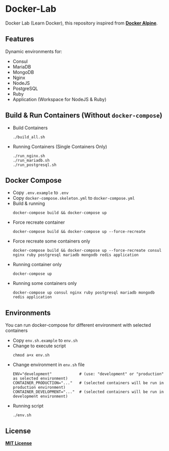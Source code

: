 # Docker-Lab
Docker Lab (Learn Docker), this repository inspired from [**Docker Alpine**](https://github.com/bhuisgen/docker-alpine).

## Features
Dynamic environments for:
* Consul
* MariaDB
* MongoDB
* Nginx
* NodeJS
* PostgreSQL
* Ruby
* Application (Workspace for NodeJS & Ruby)

## Build & Run Containers (Without `docker-compose`)
* Build Containers
  ```
  ./build_all.sh
  ```
* Running Containers (Single Containers Only)
  ```
  ./run_nginx.sh
  ./run_mariadb.sh
  ./run_postgresql.sh
  ```

## Docker Compose
* Copy `.env.example` to `.env`
* Copy `docker-compose.skeleton.yml` to `docker-compose.yml`
* Build & running
  ```
  docker-compose build && docker-compose up
  ```
* Force recreate container
  ```
  docker-compose build && docker-compose up --force-recreate
  ```
* Force recreate some containers only
  ```
  docker-compose build && docker-compose up --force-recreate consul nginx ruby postgresql mariadb mongodb redis application
  ```
* Running container only
  ```
  docker-compose up
  ```
* Running some containers only
  ```
  docker-compose up consul nginx ruby postgresql mariadb mongodb redis application
  ```

## Environments
You can run docker-compose for different environment with selected containers
* Copy `env.sh.example` to `env.sh`
* Change to execute script
  ```
  chmod a+x env.sh
  ```
* Change environment in `env.sh` file
  ```
  ENV="development"            # (use: "development" or "production" as selected environment)
  CONTAINER_PRODUCTION="..."   # (selected containers will be run in production environment)
  CONTAINER_DEVELOPMENT="..."  # (selected containers will be run in development environment)
  ```
* Running script
  ```
  ./env.sh
  ```

## License
[**MIT License**](https://github.com/zeroc0d3/docker-lab/blob/master/LICENSE)
